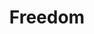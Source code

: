 ---
layout: piece
colection_name: paintings
title: Freedom
id: freedom
media: Acrylic
dimensions: 8" x 11"
description: Painted with popsicle sticks and brushes on board.
price: $150
create_date: 2015
---